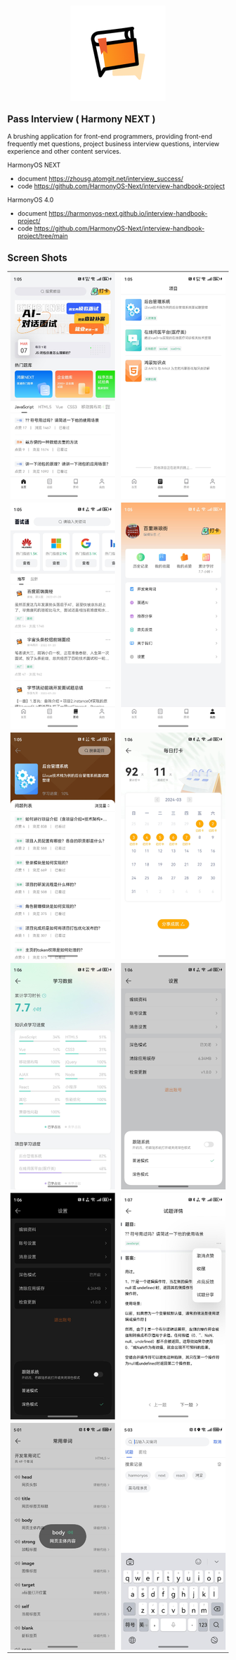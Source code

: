 <p align="center">
  <img src="./logo.png" align="center" />
</p>

## Pass Interview ( Harmony NEXT )

A brushing application for front-end programmers, providing front-end frequently met questions, project business
interview questions, interview experience and other content services.

HarmonyOS NEXT

- document https://zhousg.atomgit.net/interview_success/
- code https://github.com/HarmonyOS-Next/interview-handbook-project

HarmonyOS 4.0

- document https://harmonyos-next.github.io/interview-handbook-project/
- code https://github.com/HarmonyOS-Next/interview-handbook-project/tree/main

## Screen Shots

|                                     |                                     |
|-------------------------------------|-------------------------------------|
| <img src="./01.jpeg" width="375" /> | <img src="./02.jpeg" width="375" /> |
| <img src="./03.jpeg" width="375" /> | <img src="./04.jpeg" width="375" /> |
| <img src="./05.jpeg" width="375" /> | <img src="./06.jpeg" width="375" /> |
| <img src="./07.jpeg" width="375" /> | <img src="./08.jpeg" width="375" /> |
| <img src="./09.jpeg" width="375" /> | <img src="./10.jpeg" width="375" /> |
| <img src="./11.jpeg" width="375" /> | <img src="./12.jpeg" width="375" /> |

